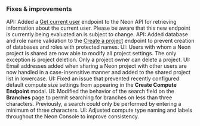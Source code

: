 ### Fixes & improvements

API: Added a [Get current user](tbd) endpoint to the Neon API for retrieving information about the current user. Please be aware that this new endpoint is currently being evaluated an is subject to change.
API: Added database and role name validation to the [Create a project](https://api-docs.neon.tech/reference/createproject) endpoint to prevent creation of databases and roles with protected names.
UI: Users with whom a Neon project is shared are now able to modify all project settings. The only exception is project deletion. Only a project owner can delete a project.
UI: Email addresses added when sharing a Neon project with other users are now handled in a case-insensitive manner and added to the shared project list in lowercase.
UI: Fixed an issue that prevented recently configured default compute size settings from appearing in the **Create Compute Endpoint** modal.
UI: Modified the behavior of the search field on the **Branches** page to permit searching for branches on less than three characters. Previously, a search could only be performed by entering a minimum of three characters.
UI: Adjusted compute type naming and labels throughout the Neon Console to improve consistency.
